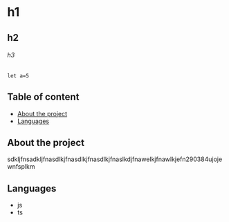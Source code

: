 # h1

## h2

###### h3

```
let a=5
```

## Table of content

- [About the project](#about-the-project)
- [Languages](#languages)

## About the project

sdkljfnsadkljfnasdlkjfnasdlkjfnasdlkjfnaslkdjfnawelkjfnawlkjefn290384ujojewnfsplkm

## Languages

- js
- ts
